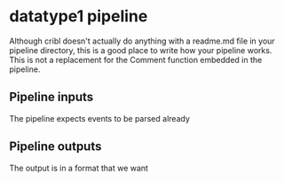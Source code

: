 # datatype1 pipeline
Although cribl doesn't actually do anything with a readme.md file in your pipeline directory,
this is a good place to write how your pipeline works.  This is not a replacement for the
Comment function embedded in the pipeline.

## Pipeline inputs
The pipeline expects events to be parsed already

## Pipeline outputs
The output is in a format that we want
